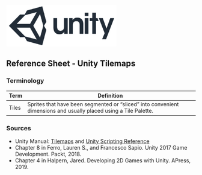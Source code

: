 

![unity logo](images/unity-logo-293w.png)

## Reference Sheet - Unity Tilemaps





### Terminology

Term | Definition
--- | ---
Tiles | Sprites that have been segmented or “sliced” into convenient dimensions and usually placed using a Tile Palette.


### Sources
* Unity Manual: [Tilemaps](https://docs.unity3d.com/Manual/class-Tilemap.html) and [Unity Scripting Reference](https://docs.unity3d.com/ScriptReference/index.html)
* Chapter 8 in Ferro, Lauren S., and Francesco Sapio. Unity 2017 Game Development. Packt, 2018.
* Chapter 4 in Halpern, Jared. Developing 2D Games with Unity. APress, 2019.
